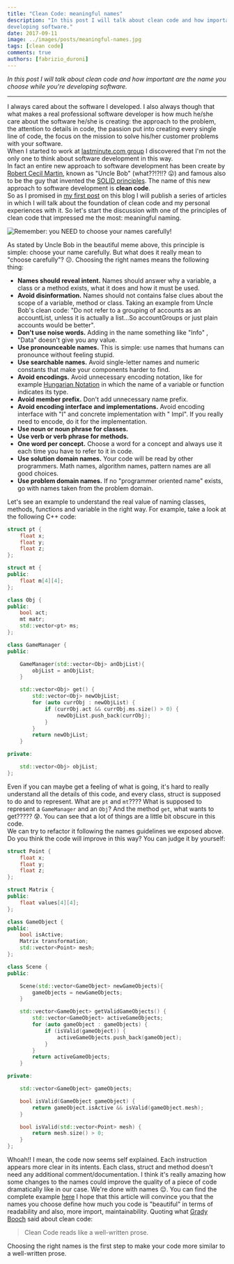 ```yaml
---
title: "Clean Code: meaningful names"
description: "In this post I will talk about clean code and how important are the name you choose while you're
developing software."
date: 2017-09-11
image: ../images/posts/meaningful-names.jpg
tags: [clean code]
comments: true
authors: [fabrizio_duroni]
---
```


*In this post I will talk about clean code and how important are the name you choose while you're developing software.*

---

I always cared about the software I developed. I also always though that what makes a real professional software
developer is how much he/she care about the software he/she is creating: the approach to the problem, the attention to
details in code, the passion put into creating every single line of code, the focus on the mission to solve his/her
customer problems with your software.  
When I started to work at [lastminute.com group](https://lmgroup.lastminute.com/ "lastminute.com group") I discovered
that I'm not the only one to think about software development in this way.  
In fact an entire new approach to software development has been create
by [Robert Cecil Martin](https://en.wikipedia.org/wiki/Robert_Cecil_Martin "Robert Cecil Martin"), known as "Uncle
Bob" (what??!?!!? :stuck_out_tongue:) and famous also to be the guy that invented
the [SOLID principles](https://en.wikipedia.org/wiki/SOLID_(object-oriented_design) "Solid principles"). The name of
this new approach to software development is **clean code**.  
So as I promised in [my first post](/2017/05/10/about-me/ "about me") on this blog I will publish a series of
articles in which I will talk about the foundation of clean code and my personal experiences with it. So let's start the
discussion with one of the principles of clean code that impressed me the most: meaningful naming.

![Remember: you NEED to choose your names carefully!](../images/posts/meaningful-names.jpg "Remember: you NEED to choose your names carefully!")

As stated by Uncle Bob in the beautiful meme above, this principle is simple: choose your name carefully. But what does
it really mean to "choose carefully"? :confused:. Choosing the right names means the following thing:

* **Names should reveal intent.** Names should answer why a variable, a class or a method exists, what it does and how
  it must be used.
* **Avoid disinformation.** Names should not contains false clues about the scope of a variable, method or class. Taking
  an example from Uncle Bob's clean code: "Do not refer to a grouping of accounts as an accountList, unless it is
  actually a list...So accountGroups or just plain accounts would be better".
* **Don't use noise words.** Adding in the name something like "Info" , "Data" doesn't give you any value.
* **Use pronounceable names.** This is simple: use names that humans can pronounce without feeling stupid.
* **Use searchable names.** Avoid single-letter names and numeric constants that make your components harder to find.
* **Avoid encodings.** Avoid unnecessary encoding notation, like for
  example [Hungarian Notation](https://en.wikipedia.org/wiki/Hungarian_notation "Hungarian Notation") in which the name
  of a variable or function indicates its type.
* **Avoid member prefix.** Don't add unnecessary name prefix.
* **Avoid encoding interface and implementations.** Avoid encoding interface with "I" and concrete implementation with "
  Impl". If you really need to encode, do it for the implementation.
* **Use noun or noun phrase for classes.**
* **Use verb or verb phrase for methods.**
* **One word per concept.** Choose a word for a concept and always use it each time you have to refer to it in code.
* **Use solution domain names.** Your code will be read by other programmers. Math names, algorithm names, pattern names
  are all good choices.
* **Use problem domain names.** If no "programmer oriented name" exists, go with names taken from the problem domain.

Let's see an example to understand the real value of naming classes, methods, functions and variable in the right way.
For example, take a look at the following C++ code:

```c++
struct pt {
    float x;
    float y;
    float z;
};

struct mt {
public:
    float m[4][4];
};

class Obj {
public:
    bool act;
    mt matr;
    std::vector<pt> ms;
};

class GameManager {
public:

    GameManager(std::vector<Obj> anObjList){
        objList = anObjList;
    }

    std::vector<Obj> get() {
        std::vector<Obj> newObjList;
        for (auto currObj : newObjList) {
            if (currObj.act && currObj.ms.size() > 0) {
                newObjList.push_back(currObj);
            }
        }
        return newObjList;
    }

private:

    std::vector<Obj> objList;
};
```

Even if you can maybe get a feeling of what is going, it's hard to really understand all the details of this code, and
every class, struct is supposed to do and to represent. What are `pt` and `mt`???? What is supposed to represent
a `GameManager` and an `Obj`? And the method `get`, what wants to get????? :cold_sweat:. You can see that a lot of
things are a little bit obscure in this code.  
We can try to refactor it following the names guidelines we exposed above. Do you think the code will improve in this
way? You can judge it by yourself:

```c++
struct Point {
    float x;
    float y;
    float z;
};

struct Matrix {
public:
    float values[4][4];
};

class GameObject {
public:
    bool isActive;
    Matrix transformation;
    std::vector<Point> mesh;
};

class Scene {
public:

    Scene(std::vector<GameObject> newGameObjects){
        gameObjects = newGameObjects;
    }

    std::vector<GameObject> getValidGameObjects() {
        std::vector<GameObject> activeGameObjects;
        for (auto gameObject : gameObjects) {
            if (isValid(gameObject)) {
                activeGameObjects.push_back(gameObject);
            }
        }
        return activeGameObjects;
    }

private:

    std::vector<GameObject> gameObjects;

    bool isValid(GameObject gameObject) {
        return gameObject.isActive && isValid(gameObject.mesh);
    }

    bool isValid(std::vector<Point> mesh) {
        return mesh.size() > 0;
    }
};
```

Whoah!! I mean, the code now seems self explained. Each instruction appears more clear in its intents. Each class,
struct and method doesn't need any additional comment/documentation. I think it's really amazing how some changes to the
names could improve the quality of a piece of code dramatically like in our case. We're done with names :relieved:. You
can find the complete
example [here](https://github.com/chicio/Clean-Code-Meaningful-Names "Renaming clean code example")
I hope that this article will convince you that the names you choose define how much you code is "beautiful" in terms of
readability and also, more import, maintainability. Quoting
what [Grady Booch](https://en.wikipedia.org/wiki/Grady_Booch "Grady Booch") said about clean code:

> Clean Code reads like a well-written prose.

Choosing the right names is the first step to make your code more similar to a well-written prose.
